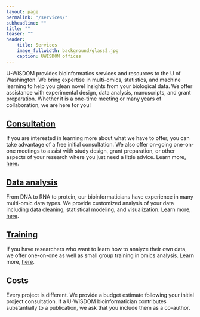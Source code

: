 ```yaml
---
layout: page
permalink: "/services/"
subheadline: ""
title: ""
teaser: ""
header:
    title: Services
    image_fullwidth: background/glass2.jpg
    caption: UWISDOM offices
---
```


U-WISDOM provides bioinformatics services and resources to the U of Washington. We bring expertise in multi-omics, statistics, and machine learning to help you glean novel insights from your biological data. We offer assistance with experimental design, data analysis, manuscripts, and grant preparation. Whether it is a one-time meeting or many years of collaboration, we are here for you! 

## <a href="/services/consult">Consultation</a>

If you are interested in learning more about what we have to offer, you can take advantage of a free initial consultation. We also offer on-going one-on-one meetings to assist with study design, grant preparation, or other aspects of your research where you just need a little advice. Learn more, <a href="/services/consult">here</a>.

## <a href="/services/data-analysis">Data analysis</a>

From DNA to RNA to protein, our bioinformaticians have experience in many multi-omic data types. We provide customized analysis of your data including data cleaning, statistical modeling, and visualization. Learn more, <a href="/services/data-analysis">here</a>.

## <a href="/services/training">Training</a>

If you have researchers who want to learn how to analyze their own data, we offer one-on-one as well as small group training in omics analysis. Learn more, <a href="/services/training">here</a>.

## Costs

Every project is different. We provide a budget estimate following your initial project consultation. If a U-WISDOM bioinformatician contributes substantially to a publication, we ask that you include them as a co-author.
